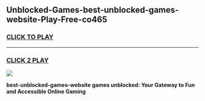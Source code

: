 
## Unblocked-Games-best-unblocked-games-website-Play-Free-co465
<h3>
<a href="https://premium76.site?title=best-unblocked-games-website&ref=23A">CLICK TO PLAY</a></h3>
<hr>

<h3>
<a href="https://premium76.site?title=best-unblocked-games-website&ref=23A">CLICK 2 PLAY</a>
  
</h3>

<a href="https://premium76.site?title=best-unblocked-games-website&ref=23A"><img src="https://clearcache.store/games.png"></a>


**best-unblocked-games-website games unblocked: Your Gateway to Fun and Accessible Online Gaming**
